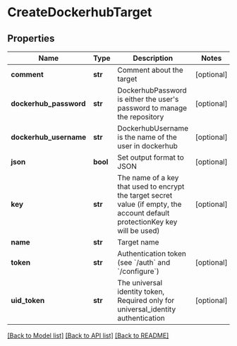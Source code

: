 # CreateDockerhubTarget

## Properties
Name | Type | Description | Notes
------------ | ------------- | ------------- | -------------
**comment** | **str** | Comment about the target | [optional] 
**dockerhub_password** | **str** | DockerhubPassword is either the user&#39;s password to manage the repository | [optional] 
**dockerhub_username** | **str** | DockerhubUsername is the name of the user in dockerhub | [optional] 
**json** | **bool** | Set output format to JSON | [optional] 
**key** | **str** | The name of a key that used to encrypt the target secret value (if empty, the account default protectionKey key will be used) | [optional] 
**name** | **str** | Target name | 
**token** | **str** | Authentication token (see &#x60;/auth&#x60; and &#x60;/configure&#x60;) | [optional] 
**uid_token** | **str** | The universal identity token, Required only for universal_identity authentication | [optional] 

[[Back to Model list]](../README.md#documentation-for-models) [[Back to API list]](../README.md#documentation-for-api-endpoints) [[Back to README]](../README.md)


